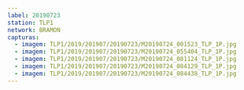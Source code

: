 ```yaml
---
label: 20190723
station: TLP1
network: BRAMON
capturas:
  - imagem: TLP1/2019/201907/20190723/M20190724_001523_TLP_1P.jpg
  - imagem: TLP1/2019/201907/20190723/M20190724_055404_TLP_1P.jpg
  - imagem: TLP1/2019/201907/20190723/M20190724_081124_TLP_1P.jpg
  - imagem: TLP1/2019/201907/20190723/M20190724_084129_TLP_1P.jpg
  - imagem: TLP1/2019/201907/20190723/M20190724_084438_TLP_1P.jpg
---
```

